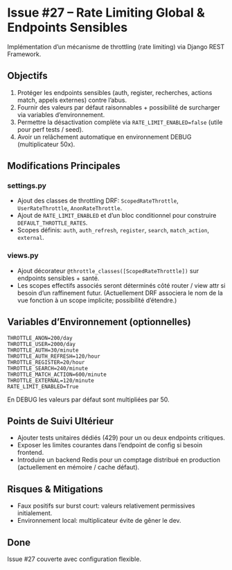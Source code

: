 # Issue #27 – Rate Limiting Global & Endpoints Sensibles

Implémentation d’un mécanisme de throttling (rate limiting) via Django REST Framework.

## Objectifs

1. Protéger les endpoints sensibles (auth, register, recherches, actions match, appels externes) contre l’abus.
2. Fournir des valeurs par défaut raisonnables + possibilité de surcharger via variables d’environnement.
3. Permettre la désactivation complète via `RATE_LIMIT_ENABLED=false` (utile pour perf tests / seed).
4. Avoir un relâchement automatique en environnement DEBUG (multiplicateur 50x).

## Modifications Principales

### settings.py

- Ajout des classes de throttling DRF: `ScopedRateThrottle`, `UserRateThrottle`, `AnonRateThrottle`.
- Ajout de `RATE_LIMIT_ENABLED` et d’un bloc conditionnel pour construire `DEFAULT_THROTTLE_RATES`.
- Scopes définis: `auth`, `auth_refresh`, `register`, `search`, `match_action`, `external`.

### views.py

- Ajout décorateur `@throttle_classes([ScopedRateThrottle])` sur endpoints sensibles + santé.
- Les scopes effectifs associés seront déterminés côté router / view attr si besoin d’un raffinement futur.
  (Actuellement DRF associera le nom de la vue fonction à un scope implicite; possibilité d’étendre.)

## Variables d’Environnement (optionnelles)

```env
THROTTLE_ANON=200/day
THROTTLE_USER=2000/day
THROTTLE_AUTH=30/minute
THROTTLE_AUTH_REFRESH=120/hour
THROTTLE_REGISTER=20/hour
THROTTLE_SEARCH=240/minute
THROTTLE_MATCH_ACTION=600/minute
THROTTLE_EXTERNAL=120/minute
RATE_LIMIT_ENABLED=True
```

En DEBUG les valeurs par défaut sont multipliées par 50.

## Points de Suivi Ultérieur

- Ajouter tests unitaires dédiés (429) pour un ou deux endpoints critiques.
- Exposer les limites courantes dans l’endpoint de config si besoin frontend.
- Introduire un backend Redis pour un comptage distribué en production (actuellement en mémoire / cache défaut).

## Risques & Mitigations

- Faux positifs sur burst court: valeurs relativement permissives initialement.
- Environnement local: multiplicateur évite de gêner le dev.

## Done

Issue #27 couverte avec configuration flexible.
